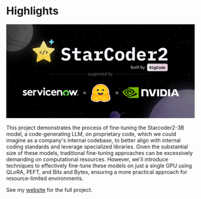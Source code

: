 # Highlights

<img src="./images/starcoder.png" width="750"></img>

This project demonstrates the process of fine-tuning the Starcoder2-3B model, a code-generating LLM, on proprietary code, which we could imagine as a company's internal codebase, to better align with internal coding standards and leverage specialized libraries. Given the substantial size of these models, traditional fine-tuning approaches can be excessively demanding on computational resources. However, we'll introduce techniques to effectively fine-tune these models on just a single GPU using QLoRA, PEFT, and Bits and Bytes, ensuring a more practical approach for resource-limited environments.

See my [website](https://jordandeklerk.github.io/project/starcoder/) for the full project.
